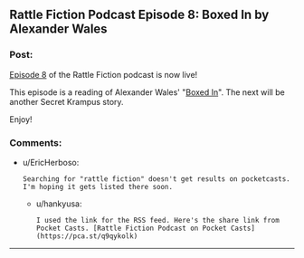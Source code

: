 ## Rattle Fiction Podcast Episode 8: Boxed In by Alexander Wales

### Post:

[Episode 8](https://soundcloud.com/rattle-fiction-pod/episode-8-boxed-in) of the Rattle Fiction podcast is now live!

This episode is a reading of Alexander Wales' "[Boxed In](https://alexanderwales.com/boxed-in/)". The next will be another Secret Krampus story.

Enjoy!

### Comments:

- u/EricHerboso:
  ```
  Searching for "rattle fiction" doesn't get results on pocketcasts. I'm hoping it gets listed there soon.
  ```

  - u/hankyusa:
    ```
    I used the link for the RSS feed. Here's the share link from Pocket Casts. [Rattle Fiction Podcast on Pocket Casts](https://pca.st/q9qykolk)
    ```

---


